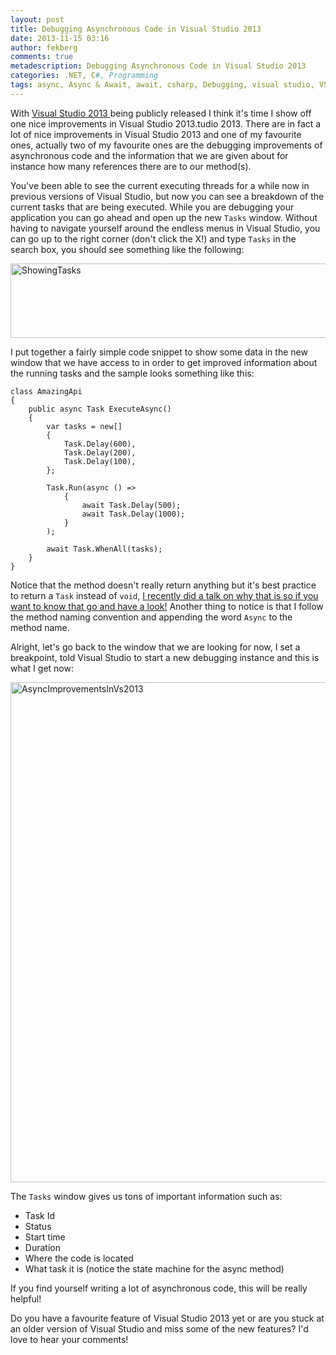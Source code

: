 ```yaml
---
layout: post
title: Debugging Asynchronous Code in Visual Studio 2013
date: 2013-11-15 03:16
author: fekberg
comments: true
metadescription: Debugging Asynchronous Code in Visual Studio 2013
categories: .NET, C#, Programming
tags: async, Async & Await, await, csharp, Debugging, visual studio, VS2013
---
```

With <a href="http://www.visualstudio.com/en-us" target="_blank">Visual Studio 2013 </a>being publicly released I think it's time I show off one nice improvements in Visual Studio 2013.tudio 2013. There are in fact a lot of nice improvements in Visual Studio 2013 and one of my favourite ones, actually two of my favourite ones are the debugging improvements of asynchronous code and the information that we are given about for instance how many references there are to our method(s).<!--excerpt-->

You've been able to see the current executing threads for a while now in previous versions of Visual Studio, but now you can see a breakdown of the current tasks that are being executed. While you are debugging your application you can go ahead and open up the new `Tasks` window. Without having to navigate yourself around the endless menus in Visual Studio, you can go up to the right corner (don't click the X!) and type `Tasks` in the search box, you should see something like the following:

<img src="http://cdn.filipekberg.se/fekberg-blog/wp-content/uploads/2013/11/ShowingTasks.png" alt="ShowingTasks" width="608" height="119" class="alignnone size-full wp-image-2135" />

I put together a fairly simple code snippet to show some data in the new window that we have access to in order to get improved information about the running tasks and the sample looks something like this:

    class AmazingApi
    {
        public async Task ExecuteAsync()
        {
            var tasks = new[]
            {
                Task.Delay(600),
                Task.Delay(200),
                Task.Delay(100),
            };

            Task.Run(async () =>
                {
                    await Task.Delay(500);
                    await Task.Delay(1000);
                }
            );

            await Task.WhenAll(tasks);
        }
    }

Notice that the method doesn't really return anything but it's best practice to return a `Task` instead of `void`, <a href="http://blog.filipekberg.se/2013/10/29/advanced-async-talk-alt-net/" target="_blank">I recently did a talk on why that is so if you want to know that go and have a look!</a> Another thing to notice is that I follow the method naming convention and appending the word `Async` to the method name.

Alright, let's go back to the window that we are looking for now, I set a breakpoint, told Visual Studio to start a new debugging instance and this is what I get now:

<img src="http://cdn.filipekberg.se/fekberg-blog/wp-content/uploads/2013/11/AsyncImprovementsInVs2013.png" alt="AsyncImprovementsInVs2013" width="800" class="alignnone size-full wp-image-2136" />

The `Tasks` window gives us tons of important information such as:

<ul>
<li>Task Id</li>
<li>Status</li>
<li>Start time</li>
<li>Duration</li>
<li>Where the code is located</li>
<li>What task it is (notice the state machine for the async method)</li>
</ul>

If you find yourself writing a lot of asynchronous code, this will be really helpful! 

Do you have a favourite feature of Visual Studio 2013 yet or are you stuck at an older version of Visual Studio and miss some of the new features? I'd love to hear your comments!
